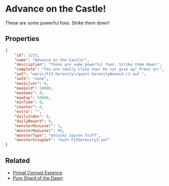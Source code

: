 # Advance on the Castle!

These are some powerful foes. Strike them down!

## Properties

```json
{
    "id": 1253,
    "name": "Advance on the Castle!",
    "description": "These are some powerful foes. Strike them down!",
    "complete": "You are really close now! Do not give up! Press on!",
    "swf": "wars\/F13-Serenity\/quest-SerenityWaves3-r1.swf ",
    "swfX": "none",
    "maxSilver": 0,
    "maxGold": 50000,
    "maxGems": 0,
    "maxExp": 50000,
    "minTime": 0,
    "counter": 0,
    "extra": "",
    "dailyIndex": 0,
    "dailyReward": 0,
    "monsterMinLevel": 1,
    "monsterMaxLevel": 99,
    "monsterType": "Unlucky Jayson Stuff",
    "monsterGroupSwf": "mset-F13Serenity3.swf"
}
```

## Related

- [Primal Corrupt Essence](../items/13668-primal-corrupt-essence.md)
- [Pure Shard of the Dawn](../items/13669-pure-shard-of-the-dawn.md)

